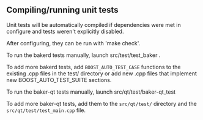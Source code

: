 Compiling/running unit tests
------------------------------------

Unit tests will be automatically compiled if dependencies were met in configure
and tests weren't explicitly disabled.

After configuring, they can be run with 'make check'.

To run the bakerd tests manually, launch src/test/test_baker .

To add more bakerd tests, add `BOOST_AUTO_TEST_CASE` functions to the existing
.cpp files in the test/ directory or add new .cpp files that
implement new BOOST_AUTO_TEST_SUITE sections.

To run the baker-qt tests manually, launch src/qt/test/baker-qt_test

To add more baker-qt tests, add them to the `src/qt/test/` directory and
the `src/qt/test/test_main.cpp` file.
